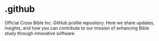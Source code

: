 # .github
Official Cross Bible Inc. GitHub profile repository. Here we share updates, insights, and how you can contribute to our mission of enhancing Bible study through innovative software.
